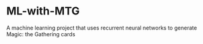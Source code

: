# ML-with-MTG
A machine learning project that uses recurrent neural networks to generate Magic: the Gathering cards
